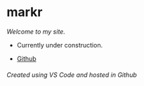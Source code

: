 # markr

_Welcome to my site._

- Currently under construction.

* [Github][my github]

###### Created using VS Code and hosted in Github

[my github]: [https://github.com/mtrosales/]